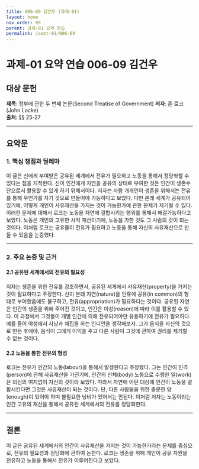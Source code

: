 ```yaml
---
title: 006-09 김건우 (과제-01)
layout: home
nav_order: 09
parent: 과제-01 요약 연습
permalink: /asmt-01/006-09
---
```


# 과제-01 요약 연습 006-09 김건우 

## 대상 문헌  
**제목**: 정부에 관한 두 번째 논문(Second Treatise of Government) 
**저자**: 존 로크(John Locke)  
**출처**: §§ 25-27

---

## 요약문  

### 1. 핵심 쟁점과 딜레마  
이 글은 신에게 부여받은 공유된 세계에서 전유가 필요하고 노동을 통해서 정당화할 수 있다는 점을 지적한다. 신이 인간에게 자연을 공유의 상태로 부여한 것은 인간이 생존수단으로서 활용할 수 있게 하기 위해서이다. 저자는 사람 개개인이 생존을 위해서는 전유를 통해 무언가를 자기 것으로 만들어야 가능하다고 보았다. 다만 본래 세계가 공유되어 있기에, 어떻게 개인이 사유재산을 가지는 것이 가능한가에 관한 문제가 제기될 수 있다. 이러한 문제에 대해서 로크는 노동을 자연에 결합시키는 행위를 통해서 해결가능하다고 보았다. 노동은 개인의 고유한 사적 재산이기에, 노동을 가한 것도 그 사람의 것이 되는 것이다. 이처럼 로크는 공유물이 전유가 필요하고 노동을 통해 자신의 사유재산으로 만들 수 있음을 논증했다.  

---

### 2. 주요 논증 및 근거  

#### 2.1 공유된 세계에서의 전유의 필요성 
저자는 생존을 위한 전유를 강조하면서, 공유된 세계에서 사유재산(property)을 가지는 것이 필요하다고 주장한다. 신이 본래 자연(nature)을 인류에 공유(in common)의 형태로 부여했음에도 불구하고, 전유(appropriation)가 필요하다는 것이다. 공유된 자연은 인간의 생존을 위해 주어진 것이고, 인간은 이성(reason)에 따라 이를 활용할 수 있다. 이 과정에서 그것들이 개별 인간에 의해 전유되어야만 유용하기에 전유가 필요하다. 예를 들어 야생에서 사냥과 채집을 하는 인디언을 생각해보자. 그가 음식을 자신의 것으로 만든 후에야, 음식이 그에게 이익을 주고 다른 사람이 그것에 관하여 권리를 제기할 수 없는 것이다.  

#### 2.2 노동을 통한 전유의 형성
로크는 전유가 인간의 노동(labour)을 통해서 발생한다고 주장했다. 그는 인간이  인격(person)에 관해 사유재산을 가진기에, 인간의 신체(body) 노동으로 수행한 일(work)은 의심의 여지없이 자신의 것이라 보았다. 따라서 자연에 어떤 대상에 인간이 노동을 결합시킨다면 그것은 사유재산이 되는 것이다. 단, 다른 사람들을 위한 충분한 양(enough)이 있어야 하며 불필요한 낭비가 있어서는 안된다. 이처럼 저자는 노동이라는 인간 고유의 재산을 통해서 공유된 세계에서의 전유를 정당화한다.       

---

## 결론  
이 글은 공유된 세계에서의 인간이 사유재산을 가지는 것이 가능한가라는 문제를 중심으로, 전유의 필요성과 정당화에 관하여 논한다. 로크는 생존을 위해 개인이 공유 자원을 전유하고 노동을 통해서 전유가 이루어진다고 보았다.
